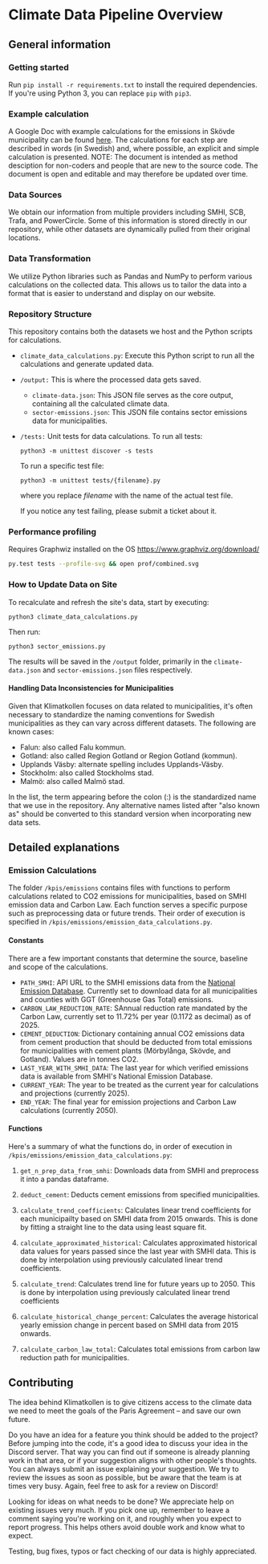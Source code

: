 # Climate Data Pipeline Overview

## General information

### Getting started

Run `pip install -r requirements.txt` to install the required dependencies. If you're using Python 3, you can replace `pip` with `pip3`.

### Example calculation

A Google Doc with example calculations for the emissions in Skövde municipality can be found [here](https://docs.google.com/document/d/1MihysUkfunbV0LjwSUCiGSqWQSo5U03K0RMbRsVBL7U/edit#heading=h.oqnz3ereclbn). The calculations for each step are described in words (in Swedish) and, where possible, an explicit and simple calculation is presented. NOTE: The document is intended as method desciption for non-coders and people that are new to the source code. The document is open and editable and may therefore be updated over time.

### Data Sources

We obtain our information from multiple providers including SMHI, SCB, Trafa, and PowerCircle. Some of this information is stored directly in our repository, while other datasets are dynamically pulled from their original locations.

### Data Transformation

We utilize Python libraries such as Pandas and NumPy to perform various calculations on the collected data. This allows us to tailor the data into a format that is easier to understand and display on our website.

### Repository Structure

This repository contains both the datasets we host and the Python scripts for calculations.
 - `climate_data_calculations.py`: Execute this Python script to run all the calculations and generate updated data.
- `/output:` This is where the processed data gets saved.
    - `climate-data.json`: This JSON file serves as the core output, containing all the calculated climate data.
    - `sector-emissions.json`: This JSON file contains sector emissions data for municipalities.
- `/tests:` Unit tests for data calculations. To run all tests:

    ```
    python3 -m unittest discover -s tests
    ```

    To run a specific test file:

    ```
    python3 -m unittest tests/{filename}.py
    ```

    where you replace *filename* with the name of the actual test file.
    
    If you notice any test failing, please submit a ticket about it.

### Performance profiling

Requires Graphwiz installed on the OS https://www.graphviz.org/download/
```sh
py.test tests --profile-svg && open prof/combined.svg
```

### How to Update Data on Site

To recalculate and refresh the site's data, start by executing:

`python3 climate_data_calculations.py`

Then run:

`python3 sector_emissions.py`

The results will be saved in the `/output` folder, primarily in the `climate-data.json` and `sector-emissions.json` files respectively.


#### Handling Data Inconsistencies for Municipalities

Given that Klimatkollen focuses on data related to municipalities, it's often necessary to standardize the naming conventions for Swedish municipalities as they can vary across different datasets. The following are known cases:

- Falun: also called Falu kommun.
- Gotland: also called Region Gotland or Region Gotland (kommun).
- Upplands Väsby: alternate spelling includes Upplands-Väsby.
- Stockholm: also called Stockholms stad.
- Malmö: also called Malmö stad.

In the list, the term appearing before the colon (:) is the standardized name that we use in the repository. Any alternative names listed after "also known as" should be converted to this standard version when incorporating new data sets.

## Detailed explanations

### Emission Calculations 

The folder `/kpis/emissions` contains files with functions to perform calculations related to CO2 emissions for municipalities, based on SMHI emission data and Carbon Law. Each function serves a specific purpose such as preprocessing data or future trends. Their order of execution is specified in `/kpis/emissions/emission_data_calculations.py`.

#### Constants 

There are a few important constants that determine the source, baseline and scope of the calculations.

* `PATH_SMHI`: API URL to the SMHI emissions data from the [National Emission Database](https://nationellaemissionsdatabasen.smhi.se/). Currently set to download data for all municipalities and counties with GGT (Greenhouse Gas Total) emissions.
* `CARBON_LAW_REDUCTION_RATE`: SAnnual reduction rate mandated by the Carbon Law, currently set to 11.72% per year (0.1172 as decimal) as of 2025.
* `CEMENT_DEDUCTION`: Dictionary containing annual CO2 emissions data from cement production that should be deducted from total emissions for municipalities with cement plants (Mörbylånga, Skövde, and Gotland). Values are in tonnes CO2.
* `LAST_YEAR_WITH_SMHI_DATA`: The last year for which verified emissions data is available from SMHI's National Emission Database.
* `CURRENT_YEAR`: The year to be treated as the current year for calculations and projections (currently 2025).
* `END_YEAR`: The final year for emission projections and Carbon Law calculations (currently 2050).

#### Functions

Here's a summary of what the functions do, in order of execution in `/kpis/emissions/emission_data_calculations.py`:

1. `get_n_prep_data_from_smhi`: Downloads data from SMHI and preprocess it into a pandas dataframe.

2. `deduct_cement`: Deducts cement emissions from specified municipalities.

3. `calculate_trend_coefficients`: Calculates linear trend coefficients for each municipailty based on SMHI data from 2015 onwards. This is done by fitting a straight line to the data using least square fit.

4. `calculate_approximated_historical`: Calculates approximated historical data values for years passed since the last year with SMHI data. This is done by interpolation using previously calculated linear trend coefficients.

5. `calculate_trend`: Calculates trend line for future years up to 2050. This is done by interpolation using previously calculated linear trend coefficients

6. `calculate_historical_change_percent`: Calculates the average historical yearly emission change in percent based on SMHI data from 2015 onwards.

7. `calculate_carbon_law_total`: Calculates total emissions from carbon law reduction path for municipalities.

## Contributing

The idea behind Klimatkollen is to give citizens access to the climate data we need to meet the goals of the Paris Agreement – and save our own future.

Do you have an idea for a feature you think should be added to the project? Before jumping into the code, it's a good idea to discuss your idea in the Discord server. That way you can find out if someone is already planning work in that area, or if your suggestion aligns with other people's thoughts. You can always submit an issue explaining your suggestion. We try to review the issues as soon as possible, but be aware that the team is at times very busy. Again, feel free to ask for a review on Discord!

Looking for ideas on what needs to be done? We appreciate help on existing issues very much. If you pick one up, remember to leave a comment saying you're working on it, and roughly when you expect to report progress. This helps others avoid double work and know what to expect.

Testing, bug fixes, typos or fact checking of our data is highly appreciated.

